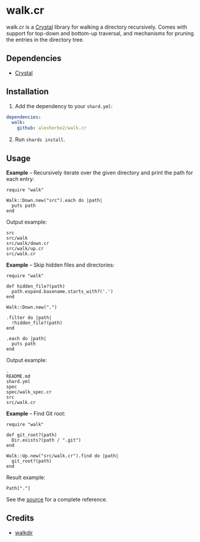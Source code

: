 # walk.cr

walk.cr is a [Crystal] library for walking a directory recursively.
Comes with support for top-down and bottom-up traversal, and mechanisms for pruning the entries in the directory tree.

[Crystal]: https://crystal-lang.org

## Dependencies

- [Crystal]

## Installation

1. Add the dependency to your `shard.yml`:

``` yaml
dependencies:
  walk:
    github: alexherbo2/walk.cr
```

2. Run `shards install`.

## Usage

**Example** – Recursively iterate over the given directory and print the path for each entry:

``` crystal
require "walk"

Walk::Down.new("src").each do |path|
  puts path
end
```

Output example:

```
src
src/walk
src/walk/down.cr
src/walk/up.cr
src/walk.cr
```

**Example** – Skip hidden files and directories:

``` crystal
require "walk"

def hidden_file?(path)
  path.expand.basename.starts_with?('.')
end

Walk::Down.new(".")

.filter do |path|
  !hidden_file?(path)
end

.each do |path|
  puts path
end
```

Output example:

```
.
README.md
shard.yml
spec
spec/walk_spec.cr
src
src/walk.cr
```

**Example** – Find Git root:

``` crystal
require "walk"

def git_root?(path)
  Dir.exists?(path / ".git")
end

Walk::Up.new("src/walk.cr").find do |path|
  git_root?(path)
end
```

Result example:

``` crystal
Path["."]
```

See the [source] for a complete reference.

[Source]: src

## Credits

- [walkdir]

[walkdir]: https://github.com/BurntSushi/walkdir
